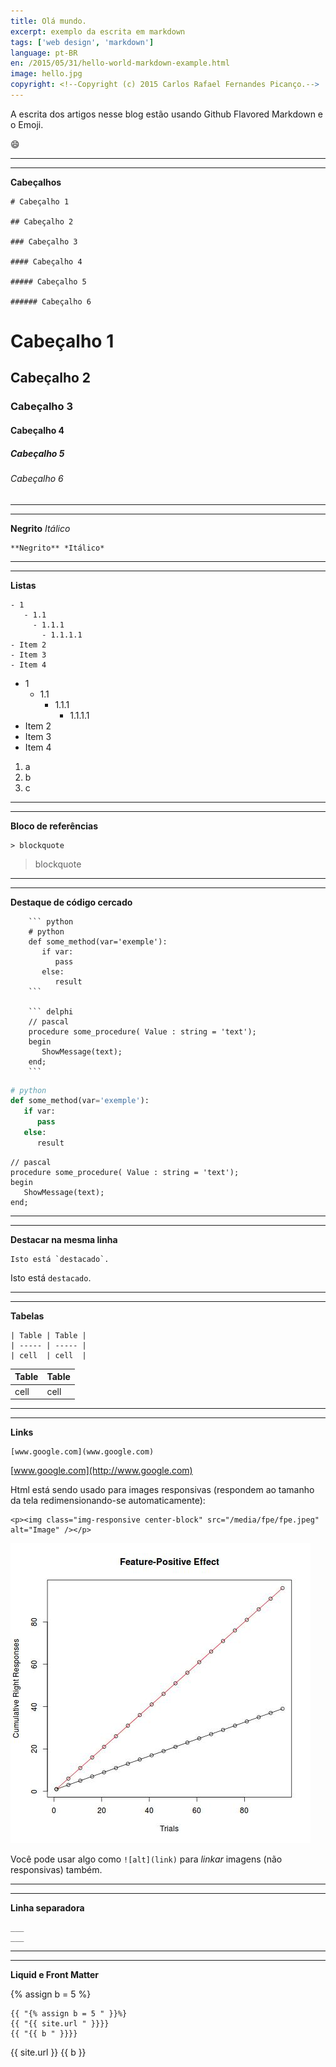 ```yaml
---
title: Olá mundo. 
excerpt: exemplo da escrita em markdown
tags: ['web design', 'markdown']
language: pt-BR
en: /2015/05/31/hello-world-markdown-example.html
image: hello.jpg
copyright: <!--Copyright (c) 2015 Carlos Rafael Fernandes Picanço.-->
---
```



A escrita dos artigos nesse blog estão usando Github Flavored Markdown e o Emoji.

:smile:

___
___


**Cabeçalhos**

```
# Cabeçalho 1

## Cabeçalho 2

### Cabeçalho 3

#### Cabeçalho 4

##### Cabeçalho 5

###### Cabeçalho 6
```

# Cabeçalho 1

## Cabeçalho 2

### Cabeçalho 3

#### Cabeçalho 4

##### Cabeçalho 5

###### Cabeçalho 6

___
___


**Negrito** *Itálico*

```
**Negrito** *Itálico*
```

___
___


**Listas**

```
- 1
   - 1.1
     - 1.1.1
       - 1.1.1.1
- Item 2
- Item 3
- Item 4
```
- 1
   - 1.1
     - 1.1.1
       - 1.1.1.1
- Item 2
- Item 3
- Item 4

1. a
1. b
1. c

___
___



**Bloco de referências**

```
> blockquote
```

> blockquote


___
___


**Destaque de código cercado**

```
    ``` python
    # python
    def some_method(var='exemple'):
       if var:
          pass
       else:
          result
    ```

    ``` delphi
    // pascal
    procedure some_procedure( Value : string = 'text');
    begin
       ShowMessage(text);
    end;
    ```
```

``` python
# python
def some_method(var='exemple'):
   if var:
      pass
   else:
      result
```

``` delphi
// pascal
procedure some_procedure( Value : string = 'text');
begin
   ShowMessage(text);
end;
```
___
___

**Destacar na mesma linha**

```
Isto está `destacado`. 
```

Isto está `destacado`. 

___
___


**Tabelas**

```
| Table | Table |
| ----- | ----- |
| cell  | cell  |
```

| Table | Table |
| ----- | ----- |
| cell  | cell  |


___
___


**Links**

```
[www.google.com](www.google.com)
```

[www.google.com](http://www.google.com)


Html está sendo usado para images responsivas (respondem ao tamanho da tela redimensionando-se automaticamente):

```
<p><img class="img-responsive center-block" src="/media/fpe/fpe.jpeg" alt="Image" /></p>
```
<p><img class="img-responsive center-block" src="/media/fpe/fpe.jpeg" alt="Image" /></p>

Você pode usar algo como `![alt](link)` para *linkar* imagens (não responsivas) também.

___
___


**Linha separadora**

```
___
___

```
___
___


**Liquid e Front Matter**

{% assign b = 5 %}

```
{{ "{% assign b = 5 " }}%}
{{ "{{ site.url " }}}}
{{ "{{ b " }}}}
```
{{ site.url }}
{{ b }}